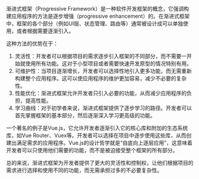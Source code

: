 渐进式框架（Progressive Framework）是一种软件开发框架的概念，它强调构建应用程序的方法是逐步增强（progressive enhancement）的。在渐进式框架中，框架的各个部分（例如UI层、状态管理、路由等）通常被设计成可以单独使用，或者根据需要逐渐引入。

这种方法的优势在于：

1. 灵活性：开发者可以根据项目的需求逐步引入框架的不同部分，而不需要一开始就使用所有功能。这对于小型项目或者需要快速开发原型的情况特别有用。
2. 可维护性：当项目逐渐增长，开发者可以选择性地引入更多功能，而无需重新构建整个应用程序。这可以使应用程序的维护更加容易，减少不必要的复杂性。
3. 性能优化：渐进式框架允许开发者只引入必要的功能，从而减少应用程序的负担，提高性能。
4. 学习曲线：对于初学者来说，渐进式框架提供了逐步学习的路径。开发者可以首先掌握框架的基本部分，然后逐渐深入学习更高级的功能。

一个著名的例子是Vue.js，它允许开发者逐渐引入它的核心库和附加的生态系统库，如Vue Router、Vuex等。开发者可以选择在项目中逐步使用这些库，从而创建出满足需求的应用程序。Vue.js的设计哲学就是“自底向上逐层应用”，这意味着开发者可以只使用他们需要的功能，而不是被迫接受整个框架的所有部分。

总的来说，渐进式框架为开发者提供了更大的灵活性和控制权，让他们根据项目的需求进行选择和使用不同的功能，而无需承担过多的不必要复杂性。